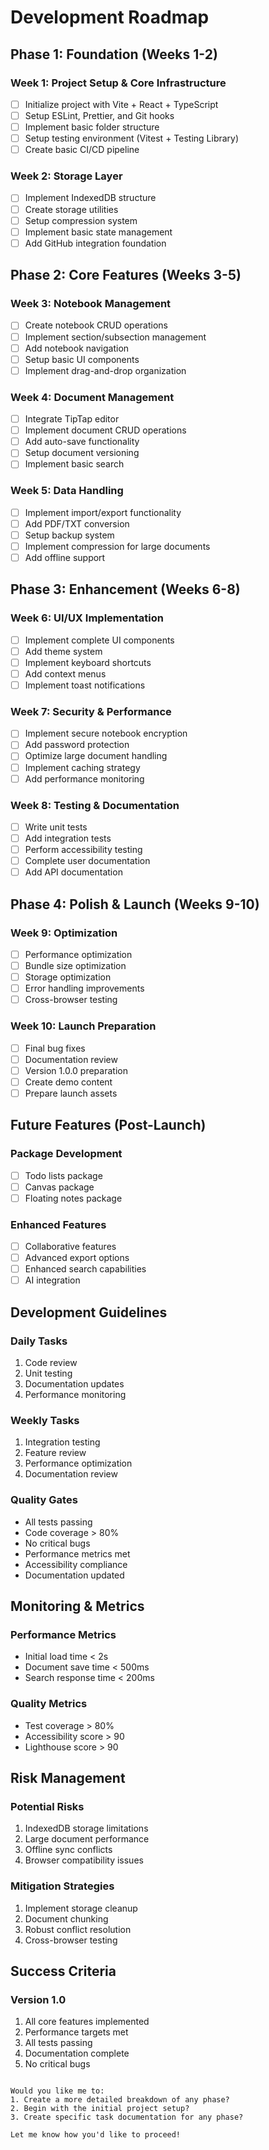 # Development Roadmap

## Phase 1: Foundation (Weeks 1-2)

### Week 1: Project Setup & Core Infrastructure
- [ ] Initialize project with Vite + React + TypeScript
- [ ] Setup ESLint, Prettier, and Git hooks
- [ ] Implement basic folder structure
- [ ] Setup testing environment (Vitest + Testing Library)
- [ ] Create basic CI/CD pipeline

### Week 2: Storage Layer
- [ ] Implement IndexedDB structure
- [ ] Create storage utilities
- [ ] Setup compression system
- [ ] Implement basic state management
- [ ] Add GitHub integration foundation

## Phase 2: Core Features (Weeks 3-5)

### Week 3: Notebook Management
- [ ] Create notebook CRUD operations
- [ ] Implement section/subsection management
- [ ] Add notebook navigation
- [ ] Setup basic UI components
- [ ] Implement drag-and-drop organization

### Week 4: Document Management
- [ ] Integrate TipTap editor
- [ ] Implement document CRUD operations
- [ ] Add auto-save functionality
- [ ] Setup document versioning
- [ ] Implement basic search

### Week 5: Data Handling
- [ ] Implement import/export functionality
- [ ] Add PDF/TXT conversion
- [ ] Setup backup system
- [ ] Implement compression for large documents
- [ ] Add offline support

## Phase 3: Enhancement (Weeks 6-8)

### Week 6: UI/UX Implementation
- [ ] Implement complete UI components
- [ ] Add theme system
- [ ] Implement keyboard shortcuts
- [ ] Add context menus
- [ ] Implement toast notifications

### Week 7: Security & Performance
- [ ] Implement secure notebook encryption
- [ ] Add password protection
- [ ] Optimize large document handling
- [ ] Implement caching strategy
- [ ] Add performance monitoring

### Week 8: Testing & Documentation
- [ ] Write unit tests
- [ ] Add integration tests
- [ ] Perform accessibility testing
- [ ] Complete user documentation
- [ ] Add API documentation

## Phase 4: Polish & Launch (Weeks 9-10)

### Week 9: Optimization
- [ ] Performance optimization
- [ ] Bundle size optimization
- [ ] Storage optimization
- [ ] Error handling improvements
- [ ] Cross-browser testing

### Week 10: Launch Preparation
- [ ] Final bug fixes
- [ ] Documentation review
- [ ] Version 1.0.0 preparation
- [ ] Create demo content
- [ ] Prepare launch assets

## Future Features (Post-Launch)

### Package Development
- [ ] Todo lists package
- [ ] Canvas package
- [ ] Floating notes package

### Enhanced Features
- [ ] Collaborative features
- [ ] Advanced export options
- [ ] Enhanced search capabilities
- [ ] AI integration

## Development Guidelines

### Daily Tasks
1. Code review
2. Unit testing
3. Documentation updates
4. Performance monitoring

### Weekly Tasks
1. Integration testing
2. Feature review
3. Performance optimization
4. Documentation review

### Quality Gates
- All tests passing
- Code coverage > 80%
- No critical bugs
- Performance metrics met
- Accessibility compliance
- Documentation updated

## Monitoring & Metrics

### Performance Metrics
- Initial load time < 2s
- Document save time < 500ms
- Search response time < 200ms

### Quality Metrics
- Test coverage > 80%
- Accessibility score > 90
- Lighthouse score > 90

## Risk Management

### Potential Risks
1. IndexedDB storage limitations
2. Large document performance
3. Offline sync conflicts
4. Browser compatibility issues

### Mitigation Strategies
1. Implement storage cleanup
2. Document chunking
3. Robust conflict resolution
4. Cross-browser testing

## Success Criteria

### Version 1.0
1. All core features implemented
2. Performance targets met
3. All tests passing
4. Documentation complete
5. No critical bugs
```

Would you like me to:
1. Create a more detailed breakdown of any phase?
2. Begin with the initial project setup?
3. Create specific task documentation for any phase?

Let me know how you'd like to proceed!